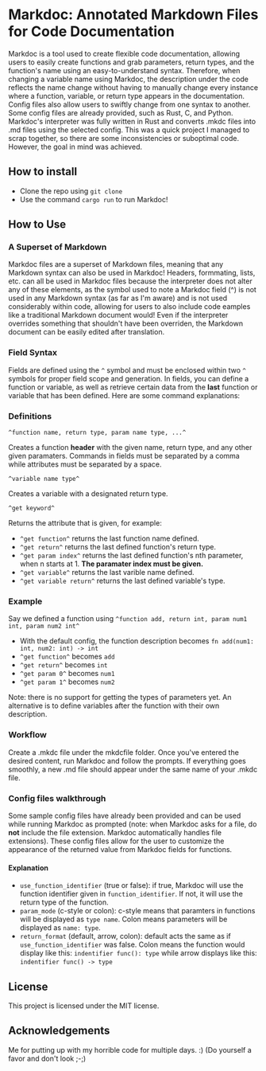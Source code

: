 # Markdoc: Annotated Markdown Files for Code Documentation
Markdoc is a tool used to create flexible code documentation, allowing users to easily create functions and grab parameters, return types, and the function's name using an easy-to-understand syntax. Therefore, when changing a variable name using Markdoc, the description under the code reflects the name change without having to manually change every instance where a function, variable, or return type appears in the documentation. Config files also allow users to swiftly change from one syntax to another. Some config files are already provided, such as Rust, C, and Python. Markdoc's interpreter was fully written in Rust and converts .mkdc files into .md files using the selected config. This was a quick project I managed to scrap together, so there are some inconsistencies or suboptimal code. However, the goal in mind was achieved.

## How to install
- Clone the repo using `git clone`
- Use the command `cargo run` to run Markdoc!

## How to Use
### A Superset of Markdown
Markdoc files are a superset of Markdown files, meaning that any Markdown syntax can also be used in Markdoc! Headers, formmating, lists, etc. can all be used in Markdoc files because the interpreter does not alter any of these elements, as the symbol used to note a Markdoc field (^) is not used in any Markdown syntax (as far as I'm aware) and is not used considerably within code, allowing for users to also include code eamples like a traditional Markdown document would! Even if the interpreter overrides something that shouldn't have been overriden, the Markdown document can be easily edited after translation.

### Field Syntax
Fields are defined using the `^` symbol and must be enclosed within two `^` symbols for proper field scope and generation. In fields, you can define a function or variable, as well as retrieve certain data from the __last__ function or variable that has been defined.
Here are some command explanations:

### Definitions
`^function name, return type, param name type, ...^`

Creates a function __header__ with the given name, return type, and any other given paramaters. Commands in fields must be separated by a comma while attributes must be separated by a space.

`^variable name type^`

Creates a variable with a designated return type.

`^get keyword^`

Returns the attribute that is given, for example:
- `^get function^` returns the last function name defined.
- `^get return^` returns the last defined function's return type.
- `^get param index^` returns the last defined function's nth parameter, when n starts at 1. __The paramater index must be given.__
- `^get variable^` returns the last varible name defined.
- `^get variable return^` returns the last defined variable's type.

### Example
Say we defined a function using `^function add, return int, param num1 int, param num2 int^`
- With the default config, the function description becomes `fn add(num1: int, num2: int) -> int`
- `^get function^` becomes `add`
- `^get return^` becomes `int`
- `^get param 0^` becomes `num1`
- `^get param 1^` becomes `num2`

Note: there is no support for getting the types of parameters yet. An alternative is to define variables after the function with their own description.

### Workflow
Create a .mkdc file under the mkdcfile folder. Once you've entered the desired content, run Markdoc and follow the prompts. If everything goes smoothly, a new .md file should appear under the same name of your .mkdc file.

### Config files walkthrough
Some sample config files have already been provided and can be used while running Markdoc as prompted (note: when Markdoc asks for a file, do __not__ include the file extension. Markdoc automatically handles file extensions). These config files allow for the user to customize the appearance of the returned value from Markdoc fields for functions.

#### Explanation
- `use_function_identifier` (true or false): if true, Markdoc will use the function identifier given in `function_identifier`. If not, it will use the return type of the function.
- `param_mode` (c-style or colon): c-style means that paramters in functions will be displayed as `type name`. Colon means parameters will be displayed as `name: type`.
- `return_format` (default, arrow, colon): default acts the same as if `use_function_identifier` was false. Colon means the function would display like this: `indentifier func(): type` while arrow displays like this: `indentifier func() -> type`

## License
This project is licensed under the MIT license.

## Acknowledgements
Me for putting up with my horrible code for multiple days. :) (Do yourself a favor and don't look ;-;)